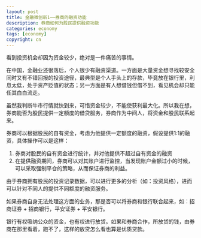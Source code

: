 ```yaml
---
layout: post
title: 金融微创新1——券商的融资功能
description: 券商如何为股民提供融资功能
categories: economy
tags: [economy]
copyright: cn
---
```


看到投资机会却因为资金较少，绝对是一件痛苦的事情。

在中国，金融业还很落后，个人很少有融资渠道。一方面是大量资金想寻找较安全同时又有不错回报的投资途径，最典型是个人手头上的存款，毕竟放在银行里，利息太低，处于资产贬值的状态；另一方面是有人想借钱但借不到，看见机会却只能任其白白流走。

虽然我判断牛市行情就快到来，可惜资金较少，不能使获利最大化。所以我在想，券商能否为股民提供一定额度的借贷服务，券商作为中间人，将资金和股民联系起来。

券商可以根据股民的自有资金，考虑为他提供一定额度的融资，假设提供1:1的融资，具体操作可以是这样：

1. 券商对股民的自有资金进行统计，并对他提供不超过自有资金的融资
2. 在提供融资期间，券商可以对其账户进行监控，当发现账户金额过小的时候，可以采取强制平仓的策略，从而保证券商的利益。

由于券商拥有股民的投资记录数据，可以进行更多的分析（如：投资风格），进而可以针对不同人的提供不同额度的融资服务。

如果券商自身无法处理这方面的业务，那是否可以将券商和银行联合起来，如：招商证券 + 招商银行，平安证券 + 平安银行。

银行有权吸纳公众的资金，也有权进行放贷。如果和券商合作，所放贷的钱，由券商在那里看着，跑不了，这样的放贷怎么看也算是优质贷款。
